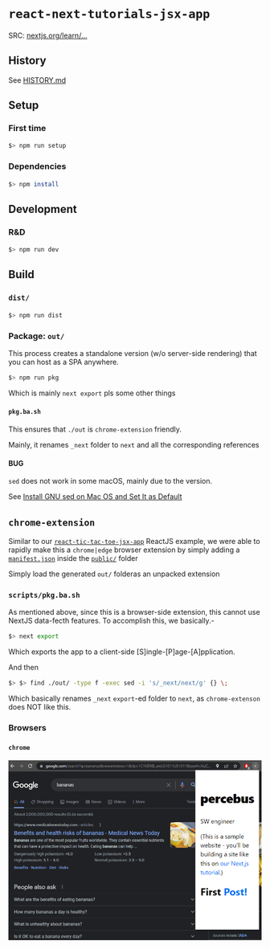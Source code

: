 # `react-next-tutorials-jsx-app`

SRC: [nextjs.org/learn/...](https://nextjs.org/learn/basics/create-nextjs-app/)

## History

See [HISTORY.md](./HISTORY.md)

## Setup

### First time

```bash
$> npm run setup
```

### Dependencies

```bash
$> npm install
```

## Development

### R&D

```bash
$> npm run dev
```

## Build

### `dist/`

```bash
$> npm run dist
```

### Package: `out/`

This process creates a standalone version (w/o server-side rendering) that you can host as a SPA anywhere.

```bash
$> npm run pkg
```

Which is mainly `next export` pls some other things

#### `pkg.ba.sh`

This ensures that `./out` is `chrome-extension` friendly.

Mainly, it renames `_next` folder to `next` and all the corresponding references

#### BUG

`sed` does not work in some macOS, mainly due to the version.

See [Install GNU sed on Mac OS and Set It as Default
](https://medium.com/@bramblexu/install-gnu-sed-on-mac-os-and-set-it-as-default-7c17ef1b8f64)

## `chrome-extension`

Similar to our [`react-tic-tac-toe-jsx-app`](https://github.com/percebus/react-tic-tac-toe-jsx-app) ReactJS example, we were able to rapidly make this a `chrome|edge` browser extension by simply adding a [`manifest.json`](./public/manifest.json) inside the [`public/`](./public/) folder

Simply load the generated `out/` folderas an unpacked extension

### `scripts/pkg.ba.sh`

As mentioned above, since this is a browser-side extension, this cannot use NextJS data-fecth features. To accomplish this, we basically.-

```bash
$> next export
```

Which exports the app to a client-side [S]ingle-[P]age-[A]pplication.

And then

```bash
$> $> find ./out/ -type f -exec sed -i 's/_next/next/g' {} \;
```

Which basically renames `_next` `export`-ed folder to `next`, as `chrome-extenson` does NOT like this. 

### Browsers

#### `chrome`

![chrome-extension](./README/chrome/extension.png)
